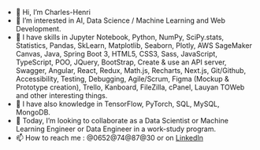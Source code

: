 - 👋 Hi, I’m Charles-Henri
- 👀 I’m interested in AI, Data Science / Machine Learning and Web Development.
- 🌱 I have skills in Jupyter Notebook, Python, NumPy, SciPy.stats, Statistics, Pandas, SkLearn, Matplotlib, Seaborn, Plotly, AWS SageMaker Canvas, Java, Spring Boot 3, HTML5, CSS3, Sass, JavaScript, TypeScript, POO, JQuery, BootStrap, Create & use an API server, Swagger, Angular, React, Redux, Math.js, Recharts, Next.js, Git/Github, Accessibility, Testing, Debugging, Agile/Scrum, Figma (Mockup & Prototype creation), Trello, Kanboard, FileZilla, cPanel, Lauyan TOWeb and other interesting things.
- 🌱 I have also knowledge in TensorFlow, PyTorch, SQL, MySQL, MongoDB.
- 💞️ Today, I’m looking to collaborate as a Data Scientist or Machine Learning Engineer or Data Engineer in a work-study program.
- 📫 How to reach me : @0652@74@87@30 or on [LinkedIn](https://www.linkedin.com/in/charles-henri-saint-mars)

<!---
charlenry/charlenry is a ✨ special ✨ repository because its `README.md` (this file) appears on your GitHub profile.
You can click the Preview link to take a look at your changes.
--->

